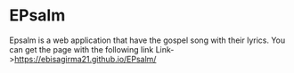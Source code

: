 # EPsalm
Epsalm is a web application that have the gospel song with their lyrics.
You can get the page with the following link
Link->https://ebisagirma21.github.io/EPsalm/
